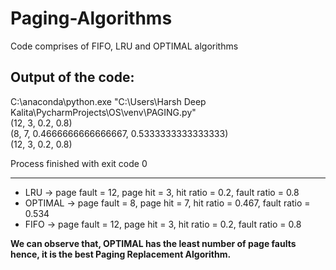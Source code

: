 # Paging-Algorithms
Code comprises of FIFO, LRU and OPTIMAL algorithms

## Output of the code: 

C:\anaconda\python.exe "C:\Users\Harsh Deep Kalita\PycharmProjects\OS\venv\PAGING.py" 
<br>
(12, 3, 0.2, 0.8)                                               
(8, 7, 0.4666666666666667, 0.5333333333333333)<br>
(12, 3, 0.2, 0.8)<br>

Process finished with exit code 0

-------------------------------------------------------------------------------------------------------------------------------------------------------------------------
- LRU -> page fault = 12, page hit = 3, hit ratio = 0.2, fault ratio = 0.8
- OPTIMAL -> page fault = 8, page hit = 7, hit ratio = 0.467, fault ratio = 0.534
- FIFO -> page fault = 12, page hit = 3, hit ratio = 0.2, fault ratio = 0.8




<b>We can observe that, OPTIMAL has the least number of page faults hence, it is the best Paging Replacement Algorithm.</b>

